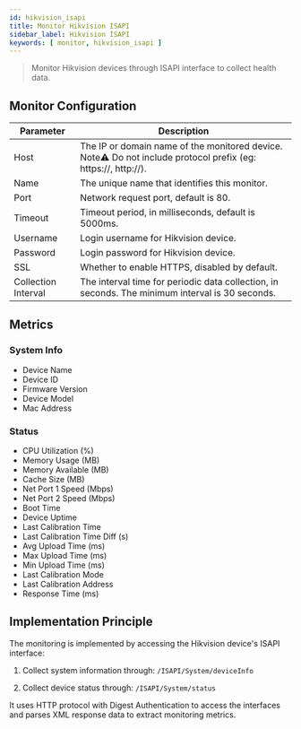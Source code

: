 ```yaml
---
id: hikvision_isapi
title: Monitor Hikvision ISAPI
sidebar_label: Hikvision ISAPI
keywords: [ monitor, hikvision_isapi ]
---
```


> Monitor Hikvision devices through ISAPI interface to collect health data.

## Monitor Configuration

| Parameter | Description |
| ----------- | ----------- |
| Host | The IP or domain name of the monitored device. Note⚠️ Do not include protocol prefix (eg: https://, http://). |
| Name | The unique name that identifies this monitor. |
| Port | Network request port, default is 80. |
| Timeout | Timeout period, in milliseconds, default is 5000ms. |
| Username | Login username for Hikvision device. |
| Password | Login password for Hikvision device. |
| SSL | Whether to enable HTTPS, disabled by default. |
| Collection Interval | The interval time for periodic data collection, in seconds. The minimum interval is 30 seconds. |

## Metrics

### System Info

- Device Name
- Device ID
- Firmware Version
- Device Model
- Mac Address

### Status

- CPU Utilization (%)
- Memory Usage (MB)
- Memory Available (MB)
- Cache Size (MB)
- Net Port 1 Speed (Mbps)
- Net Port 2 Speed (Mbps)
- Boot Time
- Device Uptime
- Last Calibration Time
- Last Calibration Time Diff (s)
- Avg Upload Time (ms)
- Max Upload Time (ms)
- Min Upload Time (ms)
- Last Calibration Mode
- Last Calibration Address
- Response Time (ms)

## Implementation Principle

The monitoring is implemented by accessing the Hikvision device's ISAPI interface:

1. Collect system information through: `/ISAPI/System/deviceInfo`

2. Collect device status through: `/ISAPI/System/status`

It uses HTTP protocol with Digest Authentication to access the interfaces and parses XML response data to extract monitoring metrics.
